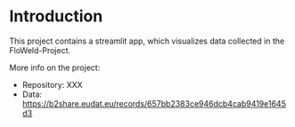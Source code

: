 # Introduction 
This project contains a streamlit app, which visualizes data collected in the FloWeld-Project.

More info on the project:
- Repository: XXX 
- Data: https://b2share.eudat.eu/records/657bb2383ce946dcb4cab9419e1645d3